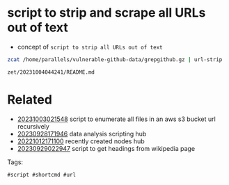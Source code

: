 # script to strip and scrape all URLs out of text

- concept of `script to strip all URLs out of text`

```bash
zcat /home/parallels/vulnerable-github-data/grepgithub.gz | url-strip
```

` zet/20231004044241/README.md `

# Related

- [20231003021548](/zet/20231003021548/README.md) script to enumerate all files in an aws s3 bucket url recursively
- [20230928171946](/zet/20230928171946/README.md) data analysis scripting hub
- [20221012171100](/zet/20221012171100/README.md) recently created nodes hub
- [20230929022947](/zet/20230929022947/README.md) script to get headings from wikipedia page

Tags:

    #script #shortcmd #url
